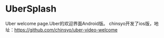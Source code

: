 # UberSplash
Uber welcome page.Uber的欢迎界面Android版。
chinsyo开发了ios版，地址：https://github.com/chinsyo/uber-video-welcome
